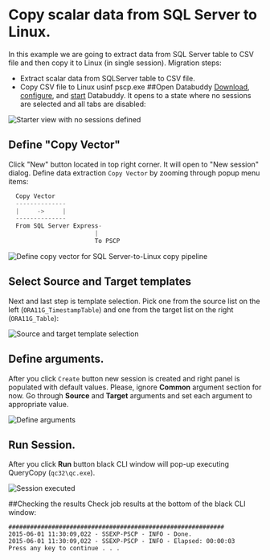 # Copy scalar data from SQL Server to Linux.
In this example we are going to extract data from SQL Server table to CSV file and then copy it to Linux (in single session).
Migration steps:
- Extract scalar data from SQLServer table to CSV file.
- Copy CSV file to Linux usinf pscp.exe
##Open Databuddy
[Download](https://github.com/data-buddy/DataBuddy/releases/tag/0.3.5), [configure](https://github.com/data-buddy/DataBuddy/blob/master/Docs/markdown/Configure_Databuddy0.3.3.md#configuration-for-mongdb), and [start](https://github.com/data-buddy/DataBuddy/blob/master/Docs/markdown/How_to_start_Databuddy.md) Databuddy. 
It opens to a state where no sessions are selected and all tabs are disabled:

![Starter view with no sessions defined](https://raw.githubusercontent.com/data-buddy/DataBuddy/master/screenshots/open_databuddy_no_sessions.png "Starter view with no sessions defined")

## Define "Copy Vector"
Click "New" button located in top right corner. It will open to "New session" dialog. 
Define data extraction `Copy Vector` by zooming through popup menu items:
```python
  Copy Vector
  --------------
  |     ->     |
  --------------
  From SQL Server Express-
						|
						To PSCP
```  

![Define copy vector for SQL Server-to-Linux copy pipeline](https://raw.githubusercontent.com/data-buddy/DataBuddy/master/screenshots/PSCP/Copy_data_from_SQLServer_to_Linux.png "Define copy vector for SQL Server-to-Linux copy pipeline.")

## Select Source and Target templates
Next and last step is template selection. Pick one from the source list on the left (`ORA11G_TimestampTable`) and one from the target list on the right (`ORA11G_Table`):

![Source and target template selection](https://raw.githubusercontent.com/data-buddy/DataBuddy/master/screenshots/PSCP/Copy_data_from_SQLServer_to_Linux_Templates.png "Source and target template selection.")

## Define arguments.
After you click `Create` button new session is created and right panel is populated with default values.
Please, ignore __Common__ argument section for now. Go through __Source__ and __Target__ arguments and set each argument to appropriate value. 

![Define arguments](https://raw.githubusercontent.com/data-buddy/DataBuddy/master/screenshots/PSCP/Copy_data_from_SQLServer_to_Linux_Arguments.png  "Define arguments.")

## Run Session.
After you click __Run__ button black CLI window will pop-up executing QueryCopy (`qc32\qc.exe`).

![Session executed](https://raw.githubusercontent.com/data-buddy/DataBuddy/master/screenshots/PSCP/Copy_data_from_SQLServer_to_Linux_CLI_Window.png "Session executed.")


##Checking the results
Check job results at the bottom of the black CLI window:
```
############################################################
2015-06-01 11:30:09,022 - SSEXP-PSCP - INFO - Done.
2015-06-01 11:30:09,022 - SSEXP-PSCP - INFO - Elapsed: 00:00:03
Press any key to continue . . .
```
	